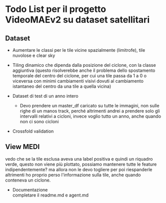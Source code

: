 # Todo List per il progetto VideoMAEv2 su dataset satellitari

## Dataset

- Aumentare le classi per le tile vicine spazialmente (limitrofe), tile nuvolose e clear sky

- Tiling dinamico che dipenda dalla posizione del ciclone, con la classe aggiuntiva (questo risolverebbe anche il problema dello spostamento temporale del centro del ciclone, per cui una tile passa da 1 a 0 o viceversa con minimi cambiamenti visivi dovuti al cambiamento istantaneo del centro da una tile a quella vicina)

- Dataset di test di un anno intero
    - Devo prendere un master_df caricato su tutte le immagini, non sulle righe di un manos track, perché altrimenti andrei a prendere solo gli intervalli relativi a cicloni,
      invece voglio tutto un anno, anche quando non ci sono cicloni

- Crossfold validation 


## View MEDI
vedo che se la tile esclusa aveva una label positiva e quindi un riquadro verde, questo non viene più plottato, possiamo mantenere tutte le feature indipendentemente? ma allora non le devo togliere per poi riespanderle altrimenti ho proprio perso l'informazione sulla tile, anche quando conteneva un ciclone.


- Documentazione\
  completare il readme.md e agent.md

